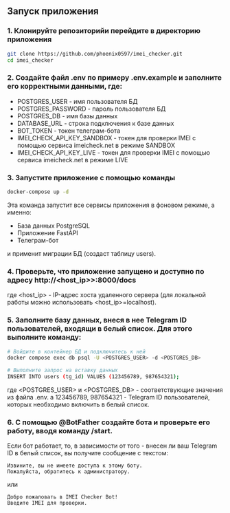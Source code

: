 ## Запуск приложения

### 1. Клонируйте репозиторийи перейдите в директорию приложения

```bash
git clone https://github.com/phoenix0597/imei_checker.git
cd imei_checker
```

### 2. Создайте файл .env по примеру .env.example и заполните его корректными данными, где:

* POSTGRES_USER - имя пользователя БД
* POSTGRES_PASSWORD - пароль пользователя БД
* POSTGRES_DB - имя базы данных
* DATABASE_URL - строка подключения к базе данных
* BOT_TOKEN - токен телеграм-бота
* IMEI_CHECK_API_KEY_SANDBOX - токен для проверки IMEI с помощью сервиса imeicheck.net в режиме SANDBOX
* IMEI_CHECK_API_KEY_LIVE - токен для проверки IMEI с помощью сервиса imeicheck.net в режиме LIVE

### 3. Запустите приложение с помощью команды

```bash
docker-compose up -d
```

Эта команда запустит все сервисы приложения в фоновом режиме, а именно:

- База данных PostgreSQL
- Приложение FastAPI
- Телеграм-бот

и применит миграции БД (создаст таблицу users).

### 4. Проверьте, что приложение запущено и доступно по адресу http://<host_ip>>:8000/docs

где <host_ip> - IP-адрес хоста удаленного сервера (для локальной работы можно использовать <host_ip>=localhost).

### 5. Заполните базу данных, внеся в нее Telegram ID пользователей, входящи в белый список. Для этого выполните команду:

```bash
# Войдите в контейнер БД и подключитесь к ней
docker compose exec db psql -U <POSTGRES_USER> -d <POSTGRES_DB>

# Выполните запрос на вставку данных
INSERT INTO users (tg_id) VALUES (123456789, 987654321);
```

где <POSTGRES_USER> и <POSTGRES_DB> - соответствующие значения из файла .env.
а 123456789, 987654321 - Telegram ID пользователей, которых необходимо включить в белый список.

### 6. С помощью @BotFather создайте бота и проверьте его работу, вводя команду /start.

Если бот работает, то, в зависимости от того - внесен ли ваш Telegram ID в белый список, вы получите сообщение с
текстом:

```text
Извините, вы не имеете доступа к этому боту.
Пожалуйста, обратитесь к администратору.
```

или

```text
Добро пожаловать в IMEI Checker Bot!
Введите IMEI для проверки.
```